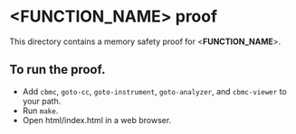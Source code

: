 <__FUNCTION_NAME__> proof
==============

This directory contains a memory safety proof for <__FUNCTION_NAME__>.

To run the proof.
-------------

* Add `cbmc`, `goto-cc`, `goto-instrument`, `goto-analyzer`, and `cbmc-viewer`
  to your path.
* Run `make`.
* Open html/index.html in a web browser.
